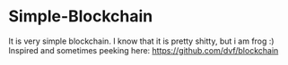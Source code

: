 # Simple-Blockchain
It is very simple blockchain. I know that it is pretty shitty, but i am frog :)
Inspired and sometimes peeking here: https://github.com/dvf/blockchain
